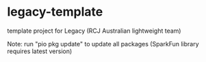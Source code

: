 # legacy-template
template project for Legacy (RCJ Australian lightweight team)

Note: run "pio pkg update" to update all packages (SparkFun library requires latest version)